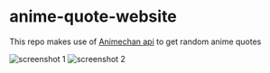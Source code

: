 # anime-quote-website

This repo makes use of [Animechan api](https://github.com/RocktimSaikia/anime-chan) to get random anime quotes

![screenshot 1](https://user-images.githubusercontent.com/37949023/129008888-bcaecb70-cad3-4e07-8f5e-bcd92d9dbba2.png)
![screenshot 2](https://user-images.githubusercontent.com/37949023/129008919-c3080ae2-2b8a-4213-b4e5-0ac4acb4fbc5.png)
